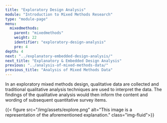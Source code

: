 ```yaml
---
title: "Exploratory Design Analysis"
module: "Introduction to Mixed Methods Research"
type: "module-page"
menu:
  mixedmethods:
    parent: "mixedmethods"
    weight: 22
    identifier: "exploratory-design-analysis"
    pre: 4
depth: 4
next: "../explanatory-embedded-design-analysis/"
next_title: "Explanatory & Embedded Design Analysis"
previous: "../analysis-of-mixed-methods-data/"
previous_title: "Analysis of Mixed Methods Data"
---
```


In an exploratory mixed methods design, qualitative data are collected and traditional qualitative analysis techniques are used to interpret the data.  The findings of the qualitative analysis would then inform the content and wording of subsequent quantitative survey items.

{{< figure src="/img/assets/explore.png" alt="This image is a representation of the aforementioned explanation." class="img-fluid">}}
